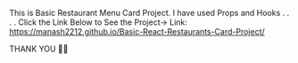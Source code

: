 This is Basic Restaurant Menu Card Project. I have used Props and Hooks
.
.
.
.
Click the Link Below to See the Project->
Link: https://manash2212.github.io/Basic-React-Restaurants-Card-Project/

THANK YOU 🙏🏼

